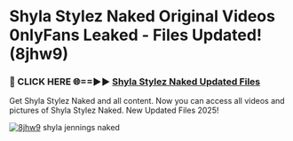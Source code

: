 # Shyla Stylez Naked Original Videos 0nlyFans Leaked - Files Updated! (8jhw9)

<h3>🔴 CLICK HERE 🌐==►► <a href="https://tinyurl.com/up5wt9bj" rel="nofollow">Shyla Stylez Naked Updated Files</a></h3>

Get Shyla Stylez Naked and all content. Now you can access all videos and pictures of Shyla Stylez Naked. New Updated Files 2025!

[![8jhw9](https://i.imgur.com/ABiUzMV.gif)](https://tinyurl.com/up5wt9bj)
shyla jennings naked